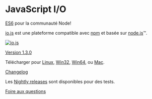 # JavaScript I/O

[ES6](es6.html) pour la communauté Node!

[io.js](https://github.com/iojs/io.js) est une plateforme compatible avec [npm](https://www.npmjs.org/) et basée sur [node.js](https://nodejs.org/)&#8482;.

[![io.js](../images/1.0.0.png)](https://iojs.org/dist/v1.3.0/)

[Version 1.3.0](https://iojs.org/dist/v1.3.0/)

Télécharger pour
[Linux](https://iojs.org/dist/v1.3.0/iojs-v1.3.0-linux-x64.tar.xz),
[Win32](https://iojs.org/dist/v1.3.0/iojs-v1.3.0-x86.msi), [Win64](https://iojs.org/dist/v1.3.0/iojs-v1.3.0-x64.msi),
ou
[Mac](https://iojs.org/dist/v1.3.0/iojs-v1.3.0.pkg).


[Changelog](https://github.com/iojs/io.js/blob/v1.x/CHANGELOG.md)

Les [Nightly releases](https://iojs.org/download/nightly/) sont disponibles pour des tests.

[Foire aux questions](/faq.html)
